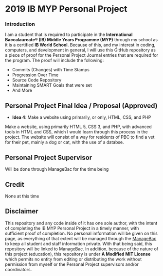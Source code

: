 # 2019 IB MYP Personal Project

### Introduction
I am a student that is required to participate in the **International Baccalaureate® (IB) Middle Years Programme (MYP)** through my school as it is a certified **IB World School**.  Because of this, and my interest in coding, computers, and development in general, I will use this GitHub repository as a piece of proof for the Personal Project Journal entries that are required for the program.  The proof will include the following:

- Commits (Changes) with Time Stamps
- Progression Over Time
- Source Code Repository
- Maintaining SMART Goals that were set
- And More
## Personal Project Final Idea / Proposal **(Approved)**
- **Idea 4**: Make a website using primarily, or only, HTML, CSS, and PHP

Make a website, using primarily HTML 5, CSS 3, and PHP, with advanced tools in HTML and CSS, which I would learn through this process in the project.  The website will consist of a way for residents of PBC to find a vet for their pet, mainly a dog or cat, with the use of a databse.
## Personal Project Supervisor
Will be done through ManageBac for the time being
## Credit
None at this time
## Disclaimer
This repository and any code inside of it has one sole author, with the intent of completing the IB MYP Personal Project in a timely manner, with sufficient proof of completion. No personal imformation will be given on this page, as everything of that extent will be managed through the [ManageBac](https://www.managebac.com) to keep all student and staff information private. With that being said, this repository will be linked to ManageBac. In addition, because of the nature of this project (education), this repository is under **A Modified MIT License** which permits no entity from editing or distributing the work without permission from myself or the Personal Project supervisors and/or coordinators.
